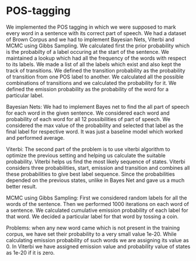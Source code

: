 # POS-tagging

We implemented the POS tagging in which we were supposed to mark every word in a sentence with its correct part of speech. We had a dataset of Brown Corpus and we had to implement Bayesian Nets, Viterbi and MCMC using Gibbs Sampling. 
We calculated first the prior probability which is the probabilty of a label occuring at the start of the sentence. We maintained a lookup which had all the frequency of the words with respect to its labels. We made a list of all the labels which exist and also kept the track of transitions. We defined the transition probability as the probability of transition from one POS label to another. We calculated all the possible combinations of transitions and we calculated the probability for it. We defined the emission probability as the probability of the word for a particular label. 

Bayesian Nets: 
We had to implement Bayes net to find the all part of speech for each word in the given sentence. We considered each word and probability of each word for all 12 possibilities of part of speech. We considered the max value of the probability and selected that label as the final label for respective word. It was just a baseline model which worked and performed average.

Viterbi:
The second part of the problem is to use viterbi algorithm to optimize the previous setting and helping us calculate the suitable probability.  Viterbi helps us find the most likely sequence of states. Viterbi considers three probabilities, start, emission and transition and combines all these probabilities to give best label sequence. Since the probabilities depended on the previous states, unlike in Bayes Net and gave us a much better result. 

MCMC using Gibbs Sampling:
First we considered random labels for all the words of the sentence. Then we performed 1000 iterations on each word of a sentence. We calculated cumulative emission probability of each label for that word. We decided a particular label for that word by tossing a coin.

Problems:
when any new word came which is not present in the training corpus, we have set their probability to a very small value 1e-20. While calculating emission probability of such words we are assigning its value as 0. In Viterbi we have assigned emission value and probability value of states as 1e-20 if it is zero.
